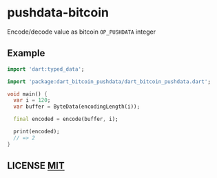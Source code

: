 # pushdata-bitcoin

Encode/decode value as bitcoin `OP_PUSHDATA` integer


## Example

``` dart
import 'dart:typed_data';

import 'package:dart_bitcoin_pushdata/dart_bitcoin_pushdata.dart';

void main() {
  var i = 120;
  var buffer = ByteData(encodingLength(i));

  final encoded = encode(buffer, i);

  print(encoded);
  // => 2
}
```

## LICENSE [MIT](LICENSE)